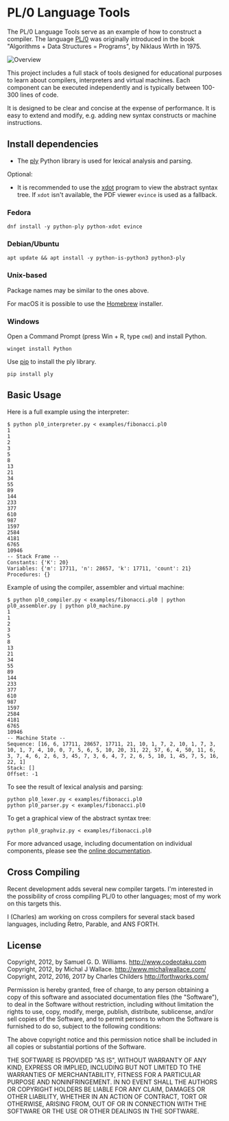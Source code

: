 # PL/0 Language Tools

The PL/0 Language Tools serve as an example of how to construct a
compiler. The language [PL/0](https://en.wikipedia.org/wiki/PL/0) was
originally introduced in the book "Algorithms + Data Structures = Programs",
by Niklaus Wirth in 1975.

![Overview](Overview.png)

This project includes a full stack of tools designed for educational
purposes to learn about compilers, interpreters and virtual machines.
Each component can be executed independently and is typically between
100-300 lines of code.

It is designed to be clear and concise at the expense of performance. It
is easy to extend and modify, e.g. adding new syntax constructs or
machine instructions.

## Install dependencies

* The [ply](https://www.dabeaz.com/ply/) Python library is used for lexical analysis and parsing.

Optional:
* It is recommended to use the [xdot](https://github.com/jrfonseca/xdot.py#readme) program to view the abstract syntax tree. If `xdot` isn't available, the PDF viewer `evince` is used as a fallback.

### Fedora

	dnf install -y python-ply python-xdot evince

### Debian/Ubuntu

	apt update && apt install -y python-is-python3 python3-ply

### Unix-based

Package names may be similar to the ones above.

For macOS it is possible to use the [Homebrew](https://brew.sh/) installer.

### Windows

Open a Command Prompt (press Win + R, type `cmd`) and install Python.

	winget install Python

Use [pip](https://pip.pypa.io/) to install the ply library.

	pip install ply

## Basic Usage

Here is a full example using the interpreter:

	$ python pl0_interpreter.py < examples/fibonacci.pl0
	1
	1
	2
	3
	5
	8
	13
	21
	34
	55
	89
	144
	233
	377
	610
	987
	1597
	2584
	4181
	6765
	10946
	-- Stack Frame --
	Constants: {'K': 20}
	Variables: {'m': 17711, 'n': 28657, 'k': 17711, 'count': 21}
	Procedures: {}

Example of using the compiler, assembler and virtual machine:

	$ python pl0_compiler.py < examples/fibonacci.pl0 | python pl0_assembler.py | python pl0_machine.py
	1
	1
	2
	3
	5
	8
	13
	21
	34
	55
	89
	144
	233
	377
	610
	987
	1597
	2584
	4181
	6765
	10946
	-- Machine State --
	Sequence: [16, 6, 17711, 28657, 17711, 21, 10, 1, 7, 2, 10, 1, 7, 3, 10, 1, 7, 4, 10, 0, 7, 5, 6, 5, 10, 20, 31, 22, 57, 6, 4, 50, 11, 6, 3, 7, 4, 6, 2, 6, 3, 45, 7, 3, 6, 4, 7, 2, 6, 5, 10, 1, 45, 7, 5, 16, 22, 1]
	Stack: []
	Offset: -1

To see the result of lexical analysis and parsing:

	python pl0_lexer.py < examples/fibonacci.pl0
	python pl0_parser.py < examples/fibonacci.pl0

To get a graphical view of the abstract syntax tree:

	python pl0_graphviz.py < examples/fibonacci.pl0

For more advanced usage, including documentation on individual components, please see the [online documentation](http://programming.dojo.net.nz/study/pl0-language-tools/index).

## Cross Compiling

Recent development adds several new compiler targets. I'm interested in the possibility of cross compiling PL/0 to other languages; most of my work on this targets this.

I (Charles) am working on cross compilers for several stack based languages, including Retro, Parable, and ANS FORTH.

## License

Copyright, 2012, by Samuel G. D. Williams. <http://www.codeotaku.com>  
Copyright, 2012, by Michal J Wallace. <http://www.michaljwallace.com/>  
Copyright, 2012, 2016, 2017 by Charles Childers <http://forthworks.com/>  

Permission is hereby granted, free of charge, to any person obtaining a copy
of this software and associated documentation files (the "Software"), to deal
in the Software without restriction, including without limitation the rights
to use, copy, modify, merge, publish, distribute, sublicense, and/or sell
copies of the Software, and to permit persons to whom the Software is
furnished to do so, subject to the following conditions:

The above copyright notice and this permission notice shall be included in
all copies or substantial portions of the Software.

THE SOFTWARE IS PROVIDED "AS IS", WITHOUT WARRANTY OF ANY KIND, EXPRESS OR
IMPLIED, INCLUDING BUT NOT LIMITED TO THE WARRANTIES OF MERCHANTABILITY,
FITNESS FOR A PARTICULAR PURPOSE AND NONINFRINGEMENT. IN NO EVENT SHALL THE
AUTHORS OR COPYRIGHT HOLDERS BE LIABLE FOR ANY CLAIM, DAMAGES OR OTHER
LIABILITY, WHETHER IN AN ACTION OF CONTRACT, TORT OR OTHERWISE, ARISING FROM,
OUT OF OR IN CONNECTION WITH THE SOFTWARE OR THE USE OR OTHER DEALINGS IN
THE SOFTWARE.
